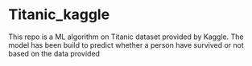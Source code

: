 # Titanic_kaggle
This repo is a ML algorithm on Titanic dataset provided by Kaggle. The model has been build to predict whether a person have survived or not based on the data provided
